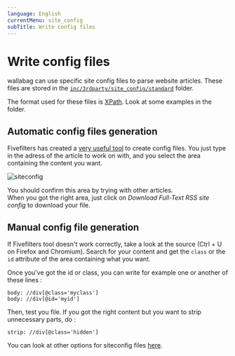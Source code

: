 ```yaml
---
language: English
currentMenu: site_config
subTitle: Write config files
---
```


# Write config files

wallabag can use specific site config files to parse website articles. These files are stored in the [`inc/3rdparty/site_config/standard`](https://github.com/wallabag/wallabag/tree/master/inc/3rdparty/site_config/standard) folder.

The format used for these files is [XPath](http://www.w3.org/TR/xpath20/). Look at some examples in the folder.

## Automatic config files generation

Fivefilters has created a [very useful tool](http://siteconfig.fivefilters.org/) to create config files. You just type in the adress of the article to work on with, and you select the area containing the content you want.

![siteconfig](https://lut.im/RNaO7gGe/l9vRnO1b)

You should confirm this area by trying with other articles.  
When you got the right area, just click on *Download Full-Text RSS site config* to download your file.

## Manual config file generation

If Fivefilters tool doesn't work correctly, take a look at the source (Ctrl + U on Firefox and Chromium). Search for your content and get the `class` or the `id` attribute of the area containing what you want.

Once you've got the id or class, you can write for example one or another of these lines :

```
body: //div[@class='myclass']
body: //div[@id='myid']
```

Then, test you file. If you got the right content but you want to strip unnecessary parts, do :

```
strip: //div[@class='hidden']
```

You can look at other options for siteconfig files [here](http://help.fivefilters.org/customer/portal/articles/223153-site-patterns).
